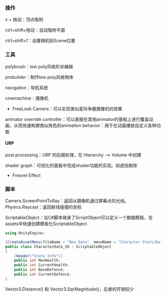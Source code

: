 ### 操作

v + 拖动：顶点吸附

ctrl+shift+拖动：自动吸附平面

ctrl+shift+f：设置相机到Scene位置

### 工具

polybrush：low poly风格形状编辑

probuilder：制作low poly风格物体

navigation：导航系统

cinemachine：摄像机

* FreeLook Camera：可以实现类似星际争霸摄像机的效果

animator override controller：可以直接在其他animator的基础上进行覆盖动画，从而快速构建类似角色的animation behavior：用于在动画播放自定义各种功能

#### URP

post processing：URP 的后期处理，在 Hierarchy --> Volume 中创建

shader graph：可视化的面板中完成shader功能的实现。如遮挡剔除

* Fresnel Effect

### 脚本

Camera.ScreenPointToRay：返回从摄像机通过屏幕点的光线。
Physics.Raycast：返回射线碰撞的坐标

ScriptableObject：当C#脚本继承了ScriptObject可以定义一个数据模板，在assets中快速创建模板化ScriptableObject

```csharp
using UnityEngine;

[CreateAssetMenu(fileName = "New Data", menuName = "Character Stats/Data")]
public class CharacterData_SO : ScriptableObject
{
    [Header("State Info")]
    public int MaxHealth;
    public int CurrentHealth;
    public int BaseDefence;
    public int CurrentDefence;
}
```

Vector3.Distance() 和 Vector3.SqrMagnitude()，后者的开销较少